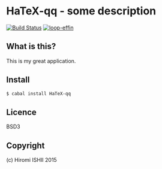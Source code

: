 HaTeX-qq - some description
================================

[![Build Status](https://travis-ci.org/konn/HaTeX-qq.svg?branch=master)](https://travis-ci.org/konn/HaTeX-qq) 
[![loop-effin](http://img.shields.io/hackage/v/HaTeX-qq.svg)](http://hackage.haskell.org/package/HaTeX-qq)

## What is this?
This is my great application.

## Install

```sh
$ cabal install HaTeX-qq
```

## Licence

BSD3

## Copyright

(c) Hiromi ISHII 2015
